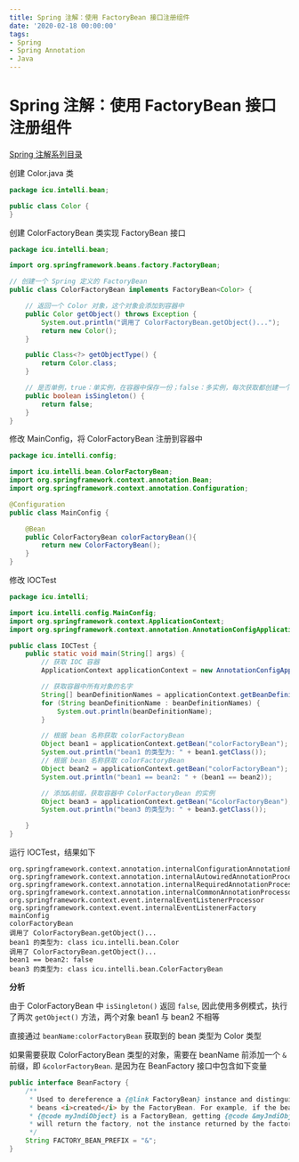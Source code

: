 ```yaml
---
title: Spring 注解：使用 FactoryBean 接口注册组件
date: '2020-02-18 00:00:00'
tags:
- Spring
- Spring Annotation
- Java
---
```


# Spring 注解：使用 FactoryBean 接口注册组件

[Spring 注解系列目录](spring-anno-table.md)

创建 Color.java 类

```java
package icu.intelli.bean;

public class Color {
}
```

创建 ColorFactoryBean 类实现 FactoryBean 接口

```java
package icu.intelli.bean;

import org.springframework.beans.factory.FactoryBean;

// 创建一个 Spring 定义的 FactoryBean
public class ColorFactoryBean implements FactoryBean<Color> {

    // 返回一个 Color 对象，这个对象会添加到容器中
    public Color getObject() throws Exception {
        System.out.println("调用了 ColorFactoryBean.getObject()...");
        return new Color();
    }

    public Class<?> getObjectType() {
        return Color.class;
    }

    // 是否单例，true：单实例，在容器中保存一份；false：多实例，每次获取都创建一个新对象（通过调用 getObject 方法）
    public boolean isSingleton() {
        return false;
    }
}
```

修改 MainConfig，将 ColorFactoryBean 注册到容器中

```java
package icu.intelli.config;

import icu.intelli.bean.ColorFactoryBean;
import org.springframework.context.annotation.Bean;
import org.springframework.context.annotation.Configuration;

@Configuration
public class MainConfig {

    @Bean
    public ColorFactoryBean colorFactoryBean(){
        return new ColorFactoryBean();
    }
}
```

修改 IOCTest

```java
package icu.intelli;

import icu.intelli.config.MainConfig;
import org.springframework.context.ApplicationContext;
import org.springframework.context.annotation.AnnotationConfigApplicationContext;

public class IOCTest {
    public static void main(String[] args) {
        // 获取 IOC 容器
        ApplicationContext applicationContext = new AnnotationConfigApplicationContext(MainConfig.class);

        // 获取容器中所有对象的名字
        String[] beanDefinitionNames = applicationContext.getBeanDefinitionNames();
        for (String beanDefinitionName : beanDefinitionNames) {
            System.out.println(beanDefinitionName);
        }

        // 根据 bean 名称获取 colorFactoryBean
        Object bean1 = applicationContext.getBean("colorFactoryBean");
        System.out.println("bean1 的类型为: " + bean1.getClass());
        // 根据 bean 名称获取 colorFactoryBean
        Object bean2 = applicationContext.getBean("colorFactoryBean");
        System.out.println("bean1 == bean2: " + (bean1 == bean2));

        // 添加&前缀，获取容器中 ColorFactoryBean 的实例
        Object bean3 = applicationContext.getBean("&colorFactoryBean");
        System.out.println("bean3 的类型为: " + bean3.getClass());

    }
}
```

运行 IOCTest，结果如下

```
org.springframework.context.annotation.internalConfigurationAnnotationProcessor
org.springframework.context.annotation.internalAutowiredAnnotationProcessor
org.springframework.context.annotation.internalRequiredAnnotationProcessor
org.springframework.context.annotation.internalCommonAnnotationProcessor
org.springframework.context.event.internalEventListenerProcessor
org.springframework.context.event.internalEventListenerFactory
mainConfig
colorFactoryBean
调用了 ColorFactoryBean.getObject()...
bean1 的类型为: class icu.intelli.bean.Color
调用了 ColorFactoryBean.getObject()...
bean1 == bean2: false
bean3 的类型为: class icu.intelli.bean.ColorFactoryBean
```

**分析**

由于 ColorFactoryBean 中 `isSingleton()` 返回 `false`, 因此使用多例模式，执行了两次 `getObject()` 方法，两个对象 bean1 与 bean2 不相等

直接通过 `beanName:colorFactoryBean` 获取到的 bean 类型为 Color 类型

如果需要获取 ColorFactoryBean 类型的对象，需要在 beanName 前添加一个 `&` 前缀，即 `&colorFactoryBean`. 是因为在 BeanFactory 接口中包含如下变量

```java
public interface BeanFactory {
	/**
	 * Used to dereference a {@link FactoryBean} instance and distinguish it from
	 * beans <i>created</i> by the FactoryBean. For example, if the bean named
	 * {@code myJndiObject} is a FactoryBean, getting {@code &myJndiObject}
	 * will return the factory, not the instance returned by the factory.
	 */
	String FACTORY_BEAN_PREFIX = "&";
}
```




